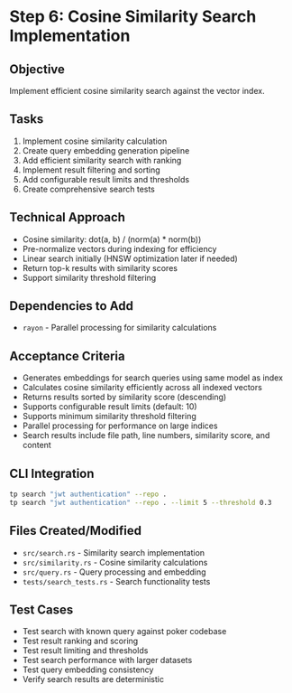 # Step 6: Cosine Similarity Search Implementation

## Objective
Implement efficient cosine similarity search against the vector index.

## Tasks
1. Implement cosine similarity calculation
2. Create query embedding generation pipeline
3. Add efficient similarity search with ranking
4. Implement result filtering and sorting
5. Add configurable result limits and thresholds
6. Create comprehensive search tests

## Technical Approach
- Cosine similarity: dot(a, b) / (norm(a) * norm(b))
- Pre-normalize vectors during indexing for efficiency
- Linear search initially (HNSW optimization later if needed)
- Return top-k results with similarity scores
- Support similarity threshold filtering

## Dependencies to Add
- `rayon` - Parallel processing for similarity calculations

## Acceptance Criteria
- Generates embeddings for search queries using same model as index
- Calculates cosine similarity efficiently across all indexed vectors
- Returns results sorted by similarity score (descending)
- Supports configurable result limits (default: 10)
- Supports minimum similarity threshold filtering
- Parallel processing for performance on large indices
- Search results include file path, line numbers, similarity score, and content

## CLI Integration
```bash
tp search "jwt authentication" --repo .
tp search "jwt authentication" --repo . --limit 5 --threshold 0.3
```

## Files Created/Modified
- `src/search.rs` - Similarity search implementation
- `src/similarity.rs` - Cosine similarity calculations
- `src/query.rs` - Query processing and embedding
- `tests/search_tests.rs` - Search functionality tests

## Test Cases
- Test search with known query against poker codebase
- Test result ranking and scoring
- Test result limiting and thresholds
- Test search performance with larger datasets
- Test query embedding consistency
- Verify search results are deterministic